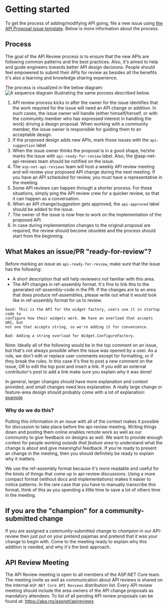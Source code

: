 # Getting started

To get the process of adding/modifying API going, file a new issue using [the API Proposal issue template](https://github.com/dotnet/aspnetcore/issues/new?assignees=&labels=api-suggestion&template=30_api_proposal.md&title=). Below is more information about the process.

## Process

The goal of the API Review process is to ensure that the new APIs are following common patterns and the best practices.
Also, it's aimed to help and guide engineers towards better API design decisions. People should feel empowered to submit their APIs for review as besides all the benefits it's also a learning and knowledge sharing experience.

The process is visualized in the below diagram:
![A sequence diagram illustrating the same process described below.](https://user-images.githubusercontent.com/34246760/66542496-95052c80-eae7-11e9-9c7c-549b82a8d492.png)

1. API review process kicks in after the owner for the issue identifies that the work required for the issue will need an API change or addition. In such cases, the issue owner will handle (either himself/herself, or with the community member who has expressed interest in handling the work) driving a design proposal. When working with a community member, the issue owner is responsible for guiding them to an acceptable design.
1. If the proposed design adds new APIs, mark those issues with the `api-suggestion` label
1. When the issue owner thinks the proposal is in a good shape, he/she marks the issue with `api-ready-for-review` label. Also, the @asp-net-api-reviews team should be notified on the issue.
1. The `asp-net-api-reviews` team will host a weekly API review meeting and will review your proposed API change during the next meeting. If you have an API scheduled for review, you must have a representative in the meeting.
1. Some API reviews can happen through a shorter process. For these situations, simply ping the API review crew for a quicker review, so that it can happen as a conversation.
1. When an API change/suggestion gets approved, the `api-approved` label should be added to the issue.
1. The owner of the issue is now free to work on the implementation of the proposed API.
1. In case during implementation changes to the original proposal are required, the review should become obsolete and the process should start from the beginning.

## What Makes an issue/PR "ready-for-review"?

Before marking an issue as `api-ready-for-review`, make sure that the issue has the following:

* A short description that will help reviewers not familiar with this area.
* The API changes in ref-assembly format. It's fine to link this to the generated ref-assembly-code in the PR. If the changes are to an area that does produce ref-assemblies, please write out what it would look like in ref-assembly format for us to review.

```text
Good: This is the API for the widget factory, users use it in startup code to
configure how their widgets work. We have an overload that accepts URI, but
not one that accepts string, so we're adding it for convenience.

Bad: Adding a string overload for Widget.ConfigureFactory.
```

Note: Ideally all of the following would be in the top comment on an issue, but that's not always possible when the issue was opened by a user. As a rule, we don't edit or replace user comments except for formatting, or if they break the rules. In this case it's fine to post a new comment on the issue, OR to edit the top post and insert a link. If you edit an external contributor's post to add a link make sure you explain why it was done!

In general, larger changes should have more explanation and context provided, and small changes need less explanation. A really large change or feature-area design should probably come with a lot of explanation: [example](https://github.com/dotnet/aspnetcore/issues/17160)

### Why do we do this?

Putting this information in an issue with all of the context makes it possible for discussion to take place before the api-review meeting. Writing things down and posting them online enables remote work as well as our community to give feedback on designs as well. We want to provide enough context for people *working outside that feature area* to understand what the change is about and give meaningful feedback. If you're ready to present an change in the meeting, then you should definitely be ready to explain why it matters.

We use the ref-assembly format because it's more readable and useful for the kinds of things that come up in api-review discussions. Using a more compact format (without docs and implementations) makes it easier to notice patterns. In the rare case that you have to manually transcribe this format, think of this as you spending a little time to save a lot of others time in the meeting.

## If you are the "champion" for a community-submitted change

If you are assigned a community-submitted change to *champion* in our API-review then just put on your pretend pajamas and pretend that it was your change to begin with. Come to the meeting ready to explain why this addition is needed, and why it's the best approach.

## API Review Meeting

The API Review meeting is open to all members of the ASP.NET Core team. The meeting invite as well as communication about API reviews is shared on the internal `ASP.NET Core API Reviews` distribution list. Every API review meeting should include the area owners of the API change proposals as mandatory attendees. To list of all pending API review proposals can be found at: <https://aka.ms/aspnet/apireviews>
